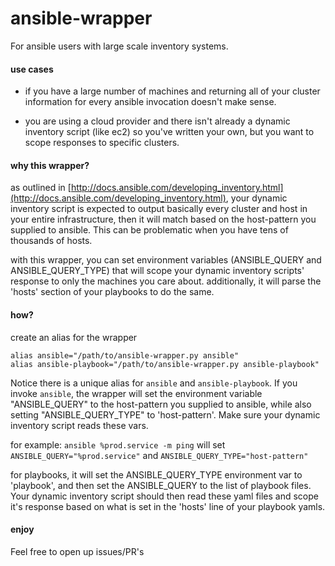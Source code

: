 ansible-wrapper
===============

For ansible users with large scale inventory systems.

#### use cases

* if you have a large number of machines and returning all of your cluster information for every ansible invocation doesn't make sense.

* you are using a cloud provider and there isn't already a dynamic inventory script (like ec2) so you've written your own, but you want to scope responses to specific clusters.

#### why this wrapper?

as outlined in [http://docs.ansible.com/developing_inventory.html](http://docs.ansible.com/developing_inventory.html), your dynamic inventory script is expected to output basically every cluster and host in your entire infrastructure, then it will match based on the host-pattern you supplied to ansible. This can be problematic when you have tens of thousands of hosts.

with this wrapper, you can set environment variables (ANSIBLE_QUERY and ANSIBLE_QUERY_TYPE) that will scope your dynamic inventory scripts' response to only the machines you care about. additionally, it will parse the 'hosts' section of your playbooks to do the same.

#### how?

create an alias for the wrapper

    alias ansible="/path/to/ansible-wrapper.py ansible"
    alias ansible-playbook="/path/to/ansible-wrapper.py ansible-playbook"

Notice there is a unique alias for `ansible` and `ansible-playbook`.
If you invoke `ansible`, the wrapper will set the environment variable "ANSIBLE_QUERY" to the host-pattern you supplied to ansible, while also setting "ANSIBLE_QUERY_TYPE" to 'host-pattern'. Make sure your dynamic inventory script reads these vars.

for example: `ansible %prod.service -m ping` will set `ANSIBLE_QUERY="%prod.service"` and `ANSIBLE_QUERY_TYPE="host-pattern"`

for playbooks, it will set the ANSIBLE_QUERY_TYPE environment var to 'playbook', and then set the ANSIBLE_QUERY to the list of playbook files. Your dynamic inventory script should then read these yaml files and scope it's response based on what is set in the 'hosts' line of your playbook yamls.

#### enjoy

Feel free to open up issues/PR's 
